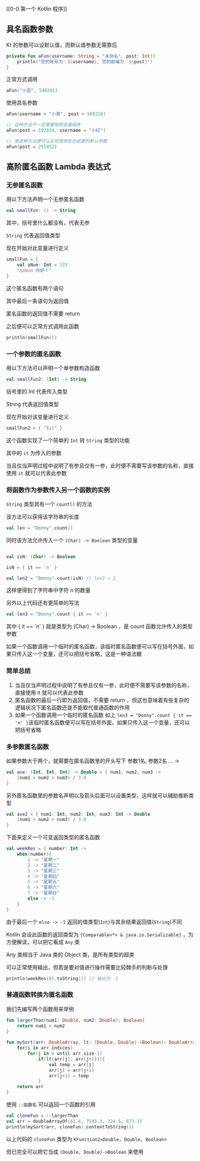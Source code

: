 [[0-0 第一个 Kotlin 程序]]

## 具名函数参数

Kt 的参数可以设默认值，而默认值参数无需靠后

``` kotlin
private fun aFun(username: String = "未命名", post: Int){  
    println("您的账号为：${username}, 您的邮编为：${post}")  
}
```

正常方式调用

``` kotlin
aFun("小蓝", 548291)
```

使用具名参数

``` kotlin
aFun(username = "小黄", post = 589210)

// 这种方法不一定需要按照变量顺序  
aFun(post = 192834, username = "小红")

// 用这种方法便可以实现使用处在前面的默认参数  
aFun(post = 291852)
```

## 高阶匿名函数 Lambda 表达式

### 无参匿名函数

用以下方法声明一个无参匿名函数

``` kotlin
val smallFun: () -> String
```

其中，括号里什么都没有，代表无参

`String` 代表返回值类型

现在开始对此变量进行定义

``` kotlin
smallFun = {  
    val aNum: Int = 123  
    "$aNum 你好！"  
}
```

这个匿名函数有两个语句

其中最后一条语句为返回值

匿名函数的返回值不需要 return

之后便可以正常方式调用此函数

``` kotlin
println(smallFun())
```

### 一个参数的匿名函数

用以下方法可以声明一个单参数构造函数

``` kotlin
val smallFun2: (Int) -> String
```

括号里的 Int 代表传入类型

String 代表返回值类型

现在开始对该变量进行定义

``` kotlin
smallFun2 = { "$it" }
```

这个函数实现了一个简单的 `Int` 转 `String` 类型的功能

其中的 `it` 为传入的参数

当且仅当声明过程中说明了有参且仅有一参，此时便不需要写该参数的名称，直接使用 `it` 就可以代表此参数

### 将函数作为参数传入另一个函数的实例

`String` 类型具有一个 `count()` 的方法

该方法可以获得该字符串的长度

``` kotlin
val len = "Donny".count()
```

同时该方法允许传入一个 `(Char) -> Boolean` 类型的变量

``` kotlin

val isN: (Char) -> Boolean

isN = { it == 'n' }

val len2 = "Donny".count(isN) // len3 = 2

```

这样便得到了字符串中字符 n 的数量

另外以上代码还有更简单的写法

``` kotlin
val len3 = "Donny".count { it == 'n' }
```

其中 { it == 'n' } 就是类型为 (Char) -> Boolean ，是 count 函数允许传入的类型参数

如果一个函数调用一个临时的匿名函数，该临时匿名函数便可以写在括号外面，如果只传入这一个变量，还可以把括号省略，这是一种语法糖

### 简单总结

1. 当且仅当声明过程中说明了有参且仅有一参，此时便不需要写该参数的名称，直接使用 it 就可以代表此参数
2. 匿名函数的最后一行即为返回值，不需要 return ，但这也意味着有些复杂的逻辑状况下匿名函数还是不能取代普通函数的作用
3. 如果一个函数调用一个临时的匿名函数 如上 `len3 = "Donny".count { it == 'n' }`该临时匿名函数便可以写在括号外面，如果只传入这一个变量，还可以把括号省略

### 多参数匿名函数

如果参数大于两个，就需要在匿名函数里的开头写下 参数1名, 参数2名 ... ->

``` kotlin
val ave: (Int, Int, Int) -> Double = { num1, num2, num3 ->  
    (num1 + num2 + num3) / 3.0  
}
```


另外匿名函数里的参数名声明以及箭头后面可以设置类型，这样就可以辅助推断类型

``` kotlin
val ave2 = { num1: Int, num2: Int, num3: Int -> Double  
    (num1 + num2 + num3) / 3.0  
}
```


下面来定义一个可变返回类型的匿名函数

``` kotlin
val weekRes = { number: Int ->  
    when(number){  
        1 -> "星期一"  
        2 -> "星期二"  
        3 -> "星期三"  
        4 -> "星期四"  
        5 -> "星期五"  
        6 -> "星期六"  
        7 -> "星期日"  
        else -> -1  
    }  
}
```

由于最后一个 `else -> -1` 返回的值类型(`Int`)与其余结果返回值(`String`)不同

Kotlin 会设此函数的返回类型为 `{Comparable<*> & java.io.Serializable}` ，为方便解读，可以把它看成 `Any` 类

Any 类相当于 Java 类的 Object 类，是所有类型的超类

可以正常使用输出，但若是要对值进行操作需要比较棘手的判断与处理

``` kotlin
println(weekRes(0).toString()) // 输出为 -1
```


### 普通函数转换为匿名函数

我们先编写两个函数用来举例

``` kotlin
fun largerThan(num1: Double, num2: Double): Boolean{  
    return num1 > num2  
}  
  
fun mySort(arr: DoubleArray, lt: (Double, Double)->Boolean): DoubleArray{  
    for(i in arr.indices)  
        for(j in 0 until arr.size-1)  
            if(lt(arr[j], arr[j+1])){  
                val temp = arr[j]  
                arr[j] = arr[j+1]  
                arr[j+1] = temp  
            }  
    return arr  
}
```

使用 `::函数名` 可以返回一个函数的引用

``` kotlin
val cloneFun = ::largerThan
val arr = doubleArrayOf(61.4, 7543.3, 324.6, 673.3)
println(mySort(arr, cloneFun).contentToString())
```

以上代码的 `cloneFun` 类型为 `KFunction2<Double, Double, Boolean>`

但已完全可以把它当成 `(Double, Double)->Boolean` 来使用

